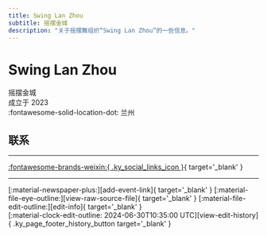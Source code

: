 ```yaml
---
title: Swing Lan Zhou
subtitle: 摇摆金城
description: "关于摇摆舞组织“Swing Lan Zhou”的一些信息。"
---
```


# Swing Lan Zhou

摇摆金城  
成立于 2023  
:fontawesome-solid-location-dot: 兰州  


## 联系


---

 [:fontawesome-brands-weixin:{ .ky_social_links_icon }](# "swinglanzhou摇摆金城"){ target='_blank' }

---

<div class="ky_page_footer" markdown>
<div class="ky_page_footer_trailing" markdown="span">
[:material-newspaper-plus:][add-event-link]{ target='_blank' }
[:material-file-eye-outline:][view-raw-source-file]{ target='_blank' }
[:material-file-edit-outline:][edit-info]{ target='_blank' }
</div>
<div class="ky_page_footer_leading" markdown="span">
[:material-clock-edit-outline: 2024-06-30T10:35:00 UTC][view-edit-history]{ .ky_page_footer_history_button target='_blank' }
</div>
</div>

[add-event-link]: https://github.com/swingdance/events/issues/new?assignees=&labels=add+event&projects=&template=02-add_entity.yml&title=%5Bzh_CN%5D%20%3CName%3E&region=zh_CN&province=Gansu&city=Lanzhou&org_id=swing-lan-zhou "添加活动"
[view-raw-source-file]: https://github.com/swingdance/orgs/blob/main/zh_CN/swing-lan-zhou.json "查看原始源文件"
[edit-info]: https://github.com/swingdance/orgs/issues/new?assignees=&labels=update+org&projects=&template=03-update_entity.yml&title=%5Bzh_CN%5D%20Swing%20Lan%20Zhou&region=zh_CN&id=swing-lan-zhou&name=Swing%20Lan%20Zhou "编辑信息"

[view-edit-history]: https://github.com/swingdance/orgs/commits/main/zh_CN/swing-lan-zhou.json "查看编辑历史"
